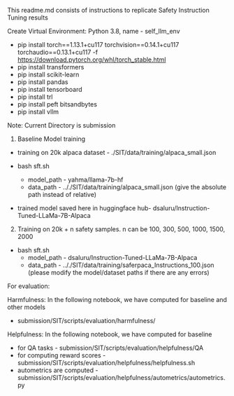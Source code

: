 This readme.md consists of instructions to replicate Safety Instruction Tuning results

Create Virtual Environment: Python 3.8, name - self_llm_env
- pip install torch==1.13.1+cu117 torchvision==0.14.1+cu117 torchaudio==0.13.1+cu117 -f https://download.pytorch.org/whl/torch_stable.html
- pip install transformers
- pip install scikit-learn
- pip install pandas
- pip install tensorboard
- pip install trl
- pip install peft bitsandbytes
- pip install vllm

Note: Current Directory is submission

1. Baseline Model training 
- training on 20k alpaca dataset - ./SIT/data/training/alpaca_small.json
- bash sft.sh
    - model_path - yahma/llama-7b-hf
    - data_path - .././SIT/data/training/alpaca_small.json (give the absolute path instead of relative)

- trained model saved here in huggingface hub- dsaluru/Instruction-Tuned-LLaMa-7B-Alpaca


2. Training on 20k + n safety samples. n can be 100, 300, 500, 1000, 1500, 2000
- bash sft.sh
    - model_path - dsaluru/Instruction-Tuned-LLaMa-7B-Alpaca
    - data_path - .././SIT/data/training/saferpaca_Instructions_100.json
(please modify the model/dataset paths if there are any errors)


For evaluation: 

Harmfulness: In the following notebook, we have computed for baseline and other models
- submission/SIT/scripts/evaluation/harmfulness/

Helpfulness: In the following notebook, we have computed for baseline 
- for QA tasks - submission/SIT/scripts/evaluation/helpfulness/QA
- for computing reward scores - submission/SIT/scripts/evaluation/helpfulness/helpfulness.sh
- autometrics are computed - submission/SIT/scripts/evaluation/helpfulness/autometrics/autometrics.py